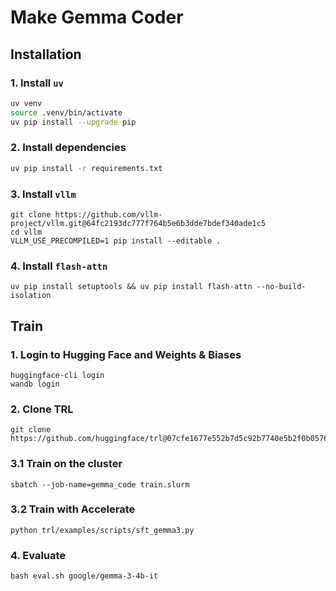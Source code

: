 # Make Gemma Coder

## Installation

### 1. Install `uv`

```bash
uv venv 
source .venv/bin/activate
uv pip install --upgrade pip
```

### 2. Install dependencies

```bash
uv pip install -r requirements.txt
```

### 3. Install `vllm`

```shell
git clone https://github.com/vllm-project/vllm.git@64fc2193dc777f764b5e6b3dde7bdef340ade1c5
cd vllm
VLLM_USE_PRECOMPILED=1 pip install --editable .
```

### 4. Install `flash-attn`

```shell
uv pip install setuptools && uv pip install flash-attn --no-build-isolation
```

## Train

### 1. Login to Hugging Face and Weights & Biases

```shell
huggingface-cli login
wandb login
```

### 2. Clone TRL

```shell
git clone https://github.com/huggingface/trl@07cfe1677e552b7d5c92b7740e5b2f0b057661d8
```
### 3.1 Train on the cluster

```shell
sbatch --job-name=gemma_code train.slurm
```

### 3.2 Train with Accelerate

```shell
python trl/examples/scripts/sft_gemma3.py
```

### 4. Evaluate

```shell
bash eval.sh google/gemma-3-4b-it
```